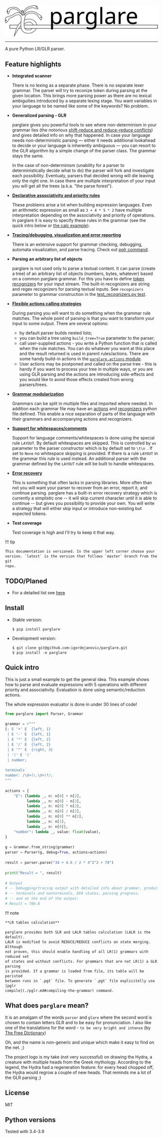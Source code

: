 ![parglare logo](images/parglare-logo.svg)

---

A pure Python LR/GLR parser.

## Feature highlights

* **Integrated scanner**

    There is no lexing as a separate phase. There is no separate lexer grammar.
    The parser will try to reconize token during parsing at the given location.
    This brings more parsing power as there are no lexical ambiguities
    introduced by a separate lexing stage. You want variables in your language
    to be named like some of the keywords? No problem.

* **Generalized parsing - GLR**

    parglare gives you powerful tools to see where non-determinism in your
    grammar lies (the notorious [shift-reduce and reduce-reduce
    conflicts](./lr_parsing.md)) and gives detailed info on why that happened.
    In case your language needs non-deterministic parsing — either it needs
    additional lookahead to decide or your language is inherently ambiguous —
    you can resort to the GLR algorithm by a simple change of the parser class.
    The grammar stays the same.

    In the case of non-determinism (unability for a parser to deterministically
    decide what to do) the parser will fork and investigate each possibility.
    Eventualy, parsers that decided wrong will die leaving only the right one.
    In case there are multiple interpretation of your input you will get all the
    trees (a.k.a. "the parse forest").

* [**Declarative associativity and priority rules**](./disambiguation.md)

    These problems arise a lot when building expression languages. Even an
    arithmetic expression as small as `3 + 4 * 5 * 2` have multiple
    interpretation depending on the associativity and priority of operations. In
    parglare it is easy to specify these rules in the grammar (see the quick
    intro below or [the calc
    example](https://github.com/igordejanovic/parglare/blob/master/examples/calc/calc.py)).

* [**Tracing/debugging, visualization and error reporting**](./debugging.md)

    There is an extensive support for grammar checking, debugging, automata
    visualization, and parse tracing. Check out [pglr command](./pglr.md).

* **Parsing an arbitrary list of objects**

    parglare is not used only to parse a textual content. It can parse (create a
    tree) of an arbitrary list of objects (numbers, bytes, whatever) based on a
    common parglare grammar. For this you have to define [token
    recognizers](./recognizers.md) for your input stream. The built-in
    recognizers are string and regex recognizers for parsing textual inputs. See
    `recognizers` parameter to grammar construction in the [test_recognizers.py
    test](https://github.com/igordejanovic/parglare/blob/master/tests/func/test_recognizers.py).

* [**Flexible actions calling strategies**](./actions.md)

    During parsing you will want to do something when the grammar rule matches.
    The whole point of parsing is that you want to transform your input to some
    output. There are several options:

    - by default parser builds nested lists;
    - you can build a tree using `build_tree=True` parameter to the parser;
    - call user-supplied actions - you write a Python function that is called
      when the rule matches. You can do whatever you want at this place and the
      result returned is used in parent rules/actions. There are some handy
      build-in actions in the [`parglare.actions`
      module](./actions.md#built-in-actions).
    - User actions may be postponed and called on the parse tree - this is handy
      if you want to process your tree in multiple ways, or you are using GLR
      parsing and the actions are introducing side-effects and you would like to
      avoid those effects created from wrong parsers/trees.

* [**Grammar modularization**](./grammar_modularization.md)

    Grammars can be split in multiple files and imported where needed. In
    addition each grammar file may have an
    [actions](./grammar_modularization.md#grammar-file-actions) and
    [recognizers](./grammar_modularization.md#grammar-file-recognizers) python
    file defined. This enable a nice separation of parts of the language with
    their grammars and accompanying actions and recognizers.

* [**Support for whitespaces/comments**](./grammar_language.md#handling-whitespaces-and-comments-in-your-language)

    Support for language comments/whitespaces is done using the special rule
    `LAYOUT`. By default whitespaces are skipped. This is controlled by `ws`
    parameter to the parser constructor which is by default set to `\t\n `. If
    set to `None` no whitespace skipping is provided. If there is a rule
    `LAYOUT` in the grammar this rule is used instead. An additional parser with
    the grammar defined by the `LAYOUT` rule will be built to handle whitespaces.

* [**Error recovery**](./handling_errors.md#error-recovery)

    This is something that often lacks in parsing libraries. More often than not
    you will want your parser to recover from an error, report it, and continue
    parsing. parglare has a built-in error recovery strategy which is currently
    a simplistic one -- it will skip current character until it is able to
    continue -- but gives you possibility to provide your own. You will write a
    strategy that will either skip input or introduce non-existing but expected
    tokens.

* **Test coverage**

    Test coverage is high and I'll try to keep it that way.


!!! tip

    This documentation is versioned. In the upper left corner choose your
    version. `latest` is the version that follows `master` branch from the git
    repo.


## TODO/Planed

* For a detailed list see [here](https://github.com/igordejanovic/parglare/issues?q=is%3Aissue+is%3Aopen+label%3Aenhancement)


## Install

- Stable version:

    ```
    $ pip install parglare
    ```

- Development version:

    ```
    $ git clone git@github.com:igordejanovic/parglare.git
    $ pip install -e parglare
    ```


## Quick intro

This is just a small example to get the general idea. This example shows how to
parse and evaluate expressions with 5 operations with different priority and
associativity. Evaluation is done using semantic/reduction actions.

The whole expression evaluator is done in under 30 lines of code!

```python
from parglare import Parser, Grammar

grammar = r"""
E: E '+' E  {left, 1}
 | E '-' E  {left, 1}
 | E '*' E  {left, 2}
 | E '/' E  {left, 2}
 | E '^' E  {right, 3}
 | '(' E ')'
 | number;

terminals
number: /\d+(\.\d+)?/;
"""

actions = {
    "E": [lambda _, n: n[0] + n[2],
          lambda _, n: n[0] - n[2],
          lambda _, n: n[0] * n[2],
          lambda _, n: n[0] / n[2],
          lambda _, n: n[0] ** n[2],
          lambda _, n: n[1],
          lambda _, n: n[0]],
    "number": lambda _, value: float(value),
}

g = Grammar.from_string(grammar)
parser = Parser(g, debug=True, actions=actions)

result = parser.parse("34 + 4.6 / 2 * 4^2^2 + 78")

print("Result = ", result)

# Output
# -- Debugging/tracing output with detailed info about grammar, productions,
# -- terminals and nonterminals, DFA states, parsing progress,
# -- and at the end of the output:
# Result = 700.8
```


!!! note

    **LR tables calculation**

    parglare provides both SLR and LALR tables calculation (LALR is the default).
    LALR is modified to avoid REDUCE/REDUCE conflicts on state merging. Although
    not proven, this should enable handling of all LR(1) grammars with reduced set
    of states and without conflicts. For grammars that are not LR(1) a GLR parsing
    is provided. If a grammar is loaded from file, its table will be peristed
    between runs in `.pgt` file. To generate `.pgt` file explicitelly use [pglr
    compile](./pglr.md#compiling-the-grammar) command.


## What does `parglare` mean?

It is an amalgam of the words `parser` and `glare` where the second word is
chosen to contain letters GLR and to be easy for pronunciation. I also like one
of the translations for the word - `to be very bright and intense`
(by [The Free Dictionary](http://www.thefreedictionary.com/glare))

Oh, and the name is non-generic and unique which make it easy to find on the
net. ;)

The project logo is my take (not very successful) on drawing the Hydra, a
creature with multiple heads from the Greek mythology. According to the legend,
the Hydra had a regeneration feature: for every head chopped off, the Hydra
would regrow a couple of new heads. That reminds me a lot of the GLR parsing ;)


## License

MIT

## Python versions

Tested with 3.4-3.9
